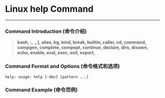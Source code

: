# Linux help Command
-------------------
### Command Introduction (命令介绍)
> **bash, :, ., [, alias, bg, bind, break, builtin, caller, cd, command, compgen, complete, compopt, continue, declare, dirs, disown, echo, enable, eval, exec, exit, export,**
### Command Format and Options (命令格式和选项)
```
help: usage: help [-dms] [pattern ...]
```
### Command Example (命令范例)
```
```
